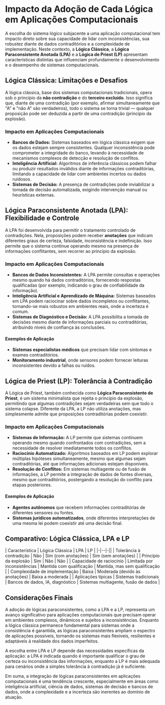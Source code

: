 
# Impacto da Adoção de Cada Lógica em Aplicações Computacionais

A escolha do sistema lógico subjacente a uma aplicação computacional tem impacto direto sobre sua capacidade de lidar com inconsistências, sua robustez diante de dados contraditórios e a complexidade de implementação. Neste contexto, a **Lógica Clássica**, a **Lógica Paraconsistente Anotada (LPA)** e a **Lógica de Priest (LP)** apresentam características distintas que influenciam profundamente o desenvolvimento e o desempenho de sistemas computacionais.

## Lógica Clássica: Limitações e Desafios

A lógica clássica, base dos sistemas computacionais tradicionais, opera sob o princípio da **não contradição** e do **terceiro excluído**. Isso significa que, diante de uma contradição (por exemplo, afirmar simultaneamente que "A" e "não A" são verdadeiros), todo o sistema se torna trivial — qualquer proposição pode ser deduzida a partir de uma contradição (princípio da explosão).

### Impacto em Aplicações Computacionais

- **Bancos de Dados:** Sistemas baseados em lógica clássica exigem que os dados estejam sempre consistentes. Qualquer inconsistência pode comprometer a integridade do banco, levando à necessidade de mecanismos complexos de detecção e resolução de conflitos.
- **Inteligência Artificial:** Algoritmos de inferência clássicos podem falhar ou produzir resultados inválidos diante de informações contraditórias, limitando a capacidade de lidar com ambientes incertos ou dados ruidosos.
- **Sistemas de Decisão:** A presença de contradições pode inviabilizar a tomada de decisão automatizada, exigindo intervenção manual ou heurísticas externas.

## Lógica Paraconsistente Anotada (LPA): Flexibilidade e Controle

A LPA foi desenvolvida para permitir o tratamento controlado de contradições. Nela, proposições podem receber **anotações** que indicam diferentes graus de certeza, falsidade, inconsistência e indefinição. Isso permite que o sistema continue operando mesmo na presença de informações conflitantes, sem recorrer ao princípio da explosão.

### Impacto em Aplicações Computacionais

- **Bancos de Dados Inconsistentes:** A LPA permite consultas e operações mesmo quando há dados contraditórios, fornecendo respostas qualificadas (por exemplo, indicando o grau de confiabilidade da informação).
- **Inteligência Artificial e Aprendizado de Máquina:** Sistemas baseados em LPA podem raciocinar sobre dados incompletos ou conflitantes, tornando-se mais robustos em ambientes reais, onde a incerteza é comum.
- **Sistemas de Diagnóstico e Decisão:** A LPA possibilita a tomada de decisões mesmo diante de informações parciais ou contraditórias, atribuindo níveis de confiança às conclusões.

#### Exemplos de Aplicação

- **Sistemas especialistas médicos** que precisam lidar com sintomas e exames contraditórios.
- **Monitoramento industrial**, onde sensores podem fornecer leituras inconsistentes devido a falhas ou ruídos.

## Lógica de Priest (LP): Tolerância à Contradição

A Lógica de Priest, também conhecida como **Lógica Paraconsistente de Priest**, é um sistema minimalista que rejeita o princípio da explosão, permitindo que algumas contradições sejam verdadeiras sem que todo o sistema colapse. Diferente da LPA, a LP não utiliza anotações, mas simplesmente admite que proposições contraditórias podem coexistir.

### Impacto em Aplicações Computacionais

- **Sistemas de Informação:** A LP permite que sistemas continuem operando mesmo quando confrontados com contradições, sem a necessidade de resolver imediatamente todos os conflitos.
- **Raciocínio Automatizado:** Algoritmos baseados em LP podem explorar múltiplas hipóteses simultaneamente, mesmo que algumas sejam contraditórias, até que informações adicionais estejam disponíveis.
- **Resolução de Conflitos:** Em sistemas multiagente ou de fusão de informações, a LP permite a integração de dados de fontes diversas, mesmo que contraditórios, postergando a resolução do conflito para etapas posteriores.

#### Exemplos de Aplicação

- **Agentes autônomos** que recebem informações contraditórias de diferentes sensores ou fontes.
- **Sistemas jurídicos automatizados**, onde diferentes interpretações de uma mesma lei podem coexistir até uma decisão final.

## Comparativo: Lógica Clássica, LPA e LP

| Característica                | Lógica Clássica | LPA                        | LP                        |
|-|--|-||
| Tolerância à contradição      | Não             | Sim (com anotações)        | Sim (sem anotações)       |
| Princípio da explosão         | Sim             | Não                        | Não                       |
| Capacidade de raciocínio      | Limitada por inconsistências | Mantida com qualificação | Mantida, mas sem qualificação |
| Complexidade de implementação | Baixa           | Moderada (devido às anotações) | Baixa a moderada          |
| Aplicações típicas            | Sistemas tradicionais | Bancos de dados, IA, diagnóstico | Sistemas multiagente, fusão de dados |

## Considerações Finais

A adoção de lógicas paraconsistentes, como a LPA e a LP, representa um avanço significativo para aplicações computacionais que precisam operar em ambientes complexos, dinâmicos e sujeitos a inconsistências. Enquanto a lógica clássica permanece fundamental para sistemas onde a consistência é garantida, as lógicas paraconsistentes ampliam o espectro de aplicações possíveis, tornando os sistemas mais flexíveis, resilientes e adaptáveis à realidade dos dados imperfeitos.

A escolha entre LPA e LP depende das necessidades específicas da aplicação: a LPA é indicada quando é importante qualificar o grau de certeza ou inconsistência das informações, enquanto a LP é mais adequada para cenários onde a simples tolerância à contradição já é suficiente.

Em suma, a integração de lógicas paraconsistentes em aplicações computacionais é uma tendência crescente, especialmente em áreas como inteligência artificial, ciência de dados, sistemas de decisão e bancos de dados, onde a complexidade e a incerteza são inerentes ao domínio de atuação.


